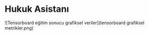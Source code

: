 # Hukuk Asistanı
![Tensorboard eğitim sonucu grafiksel veriler](tensorboard grafiksel metrikler.png)
